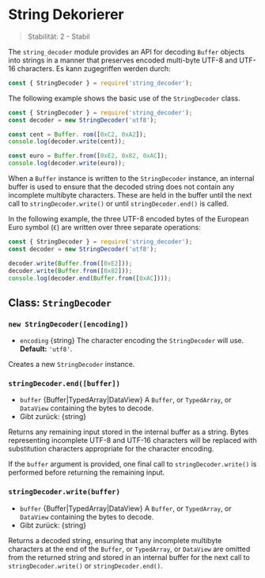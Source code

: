 # String Dekorierer

<!--introduced_in=v0.10.0-->

> Stabilität: 2 - Stabil

The `string_decoder` module provides an API for decoding `Buffer` objects into strings in a manner that preserves encoded multi-byte UTF-8 and UTF-16 characters. Es kann zugegriffen werden durch:

```js
const { StringDecoder } = require('string_decoder');
```

The following example shows the basic use of the `StringDecoder` class.

```js
const { StringDecoder } = require('string_decoder');
const decoder = new StringDecoder('utf8');

const cent = Buffer. rom([0xC2, 0xA2]);
console.log(decoder.write(cent));

const euro = Buffer.from([0xE2, 0x82, 0xAC]);
console.log(decoder.write(euro));
```

When a `Buffer` instance is written to the `StringDecoder` instance, an internal buffer is used to ensure that the decoded string does not contain any incomplete multibyte characters. These are held in the buffer until the next call to `stringDecoder.write()` or until `stringDecoder.end()` is called.

In the following example, the three UTF-8 encoded bytes of the European Euro symbol (`€`) are written over three separate operations:

```js
const { StringDecoder } = require('string_decoder');
const decoder = new StringDecoder('utf8');

decoder.write(Buffer.from([0xE2]));
decoder.write(Buffer.from([0x82]));
console.log(decoder.end(Buffer.from([0xAC])));
```

## Class: `StringDecoder`

### `new StringDecoder([encoding])`
<!-- YAML
added: v0.1.99
-->

* `encoding` {string} The character encoding the `StringDecoder` will use. **Default:** `'utf8'`.

Creates a new `StringDecoder` instance.

### `stringDecoder.end([buffer])`
<!-- YAML
added: v0.9.3
-->

* `buffer` {Buffer|TypedArray|DataView} A `Buffer`, or `TypedArray`, or `DataView` containing the bytes to decode.
* Gibt zurück: {string}

Returns any remaining input stored in the internal buffer as a string. Bytes representing incomplete UTF-8 and UTF-16 characters will be replaced with substitution characters appropriate for the character encoding.

If the `buffer` argument is provided, one final call to `stringDecoder.write()` is performed before returning the remaining input.

### `stringDecoder.write(buffer)`
<!-- YAML
added: v0.1.99
changes:
  - version: v8.0.0
    pr-url: https://github.com/nodejs/node/pull/9618
    description: Each invalid character is now replaced by a single replacement
                 character instead of one for each individual byte.
-->

* `buffer` {Buffer|TypedArray|DataView} A `Buffer`, or `TypedArray`, or `DataView` containing the bytes to decode.
* Gibt zurück: {string}

Returns a decoded string, ensuring that any incomplete multibyte characters at the end of the `Buffer`, or `TypedArray`, or `DataView` are omitted from the returned string and stored in an internal buffer for the next call to `stringDecoder.write()` or `stringDecoder.end()`.
